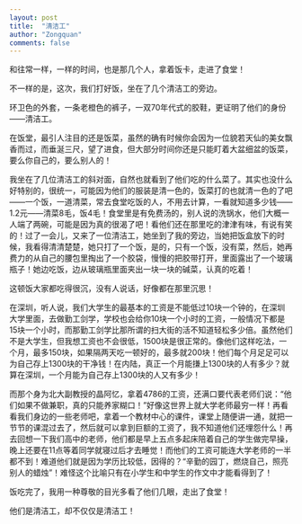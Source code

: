 ```yaml
---
layout: post
title:  "清洁工"
author: "Zongquan"
comments: false
---
```


和往常一样，一样的时间，也是那几个人，拿着饭卡，走进了食堂！

不一样的是，这次，我们打好饭，坐在了几个清洁工的旁边。

环卫色的外套，一条老橙色的裤子，一双70年代式的胶鞋，更证明了他们的身份——清洁工。

在饭堂，最引人注目的还是饭菜，虽然的确有时候你会因为一位貌若天仙的美女飘香而过，而垂涎三尺，望了进食，但大部分时间你还是只能盯着大盆细盆的饭菜，要么你自己的，要么别人的！

我坐在了几位清洁工的斜对面，自然也就看到了他们吃的什么菜了。其实也没什么好特别的，很统一，可能因为他们的服装是清一色的，饭菜打的也就清一色的了吧——一个饭，一道清菜，常去食堂吃饭的人，不用去计算，一看就知道多少钱——1.2元——清菜8毛，饭4毛！食堂里是有免费汤的，别人说的洗锅水，他们大概一人端了两碗，可能是因为真的很渴了吧！看他们还在那里吃的津津有味，有说有笑的！过了一会儿，又来了一位清洁工，她坐到了我的旁边，当她把饭盒放下的时候，我看得清清楚楚，她只打了一个饭，是的，只有一个饭，没有菜，然后，她再费力的从自己的腰包里掏出了一个胶袋，慢慢的把胶带打开，里面露出了一个玻璃瓶子！她边吃饭，边从玻璃瓶里面夹出一块一块的碱菜，认真的吃着！

这顿饭大家都吃得很沉，没有人说话，好像都在那里沉思！

在深圳，听人说，我们大学生的最基本的工资是不能低过10块一个钟的，在深圳大学里面，去做勤工剑学，学校也会给你10块一个小时的工资，一般情况下都是15块一个小时，而那勤工剑学比那所谓的扫大街的活不知道轻松多少倍。虽然他们不是大学生，但我想工资也不会很低，1500块是很正常的。像他们这样吃法，一个月，最多150块，如果隔两天吃一顿好的，最多就200块！他们每个月足足可以为自己存上1300块的干净钱！在内陆，真正一个月能搛上1300块的人有多少？就算在深圳，一个月能为自己存上1300块的人又有多少！

而那个身为北大副教授的晶阿忆，拿着4786的工资，还满口要代表老师们说：“他们如果不做兼职，真的只能养家糊口！”好像这世界上就大学老师最穷一样！再看看我们身边的一些老师吧，拿着一个教材中心的课件，课堂上随便讲一通，就把一节节的课混过去了，然后就可以拿到巨额的工资了，我不知道他们还埋怨什么！再去回想一下我们高中的老师，他们都是早上五点多起床陪着自己的学生做完早操，晚上还要在11点等着同学就寝过后才去睡觉！而他们的工资可能连大学老师的一半都不到！难道他们就是因为学历比较低，因得的？“辛勤的园丁，燃烧自己，照亮别人的蜡烛”！难怪这个比喻只有在小学生和中学生的作文中才能看得到了！

饭吃完了，我用一种尊敬的目光多看了他们几眼，走出了食堂！

他们是清洁工，却不仅仅是清洁工！